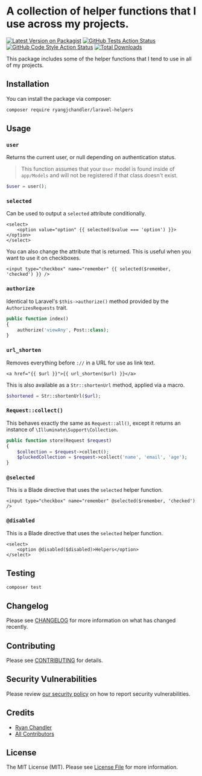 # A collection of helper functions that I use across my projects.

[![Latest Version on Packagist](https://img.shields.io/packagist/v/ryangjchandler/laravel-helpers.svg?style=flat-square)](https://packagist.org/packages/ryangjchandler/laravel-helpers)
[![GitHub Tests Action Status](https://img.shields.io/github/workflow/status/ryangjchandler/laravel-helpers/run-tests?label=tests)](https://github.com/ryangjchandler/laravel-helpers/actions?query=workflow%3Arun-tests+branch%3Amain)
[![GitHub Code Style Action Status](https://img.shields.io/github/workflow/status/ryangjchandler/laravel-helpers/Check%20&%20fix%20styling?label=code%20style)](https://github.com/ryangjchandler/laravel-helpers/actions?query=workflow%3A"Check+%26+fix+styling"+branch%3Amain)
[![Total Downloads](https://img.shields.io/packagist/dt/ryangjchandler/laravel-helpers.svg?style=flat-square)](https://packagist.org/packages/ryangjchandler/laravel-helpers)

This package includes some of the helper functions that I tend to use in all of my projects.

## Installation

You can install the package via composer:

```bash
composer require ryangjchandler/laravel-helpers
```

## Usage

### `user`

Returns the current user, or null depending on authentication status.

> This function assumes that your `User` model is found inside of `app/Models` and will not be registered if that class doesn't exist.

```php
$user = user();
```

### `selected`

Can be used to output a `selected` attribute conditionally.

```blade
<select>
    <option value="option" {{ selected($value === 'option') }}></option>
</select>
```

You can also change the attribute that is returned. This is useful when you want to use it on checkboxes.

```blade
<input type="checkbox" name="remember" {{ selected($remember, 'checked') }} />
```

### `authorize`

Identical to Laravel's `$this->authorize()` method provided by the `AuthorizesRequests` trait.

```php
public function index()
{
    authorize('viewAny', Post::class);
}
```

### `url_shorten`

Removes everything before `://` in a URL for use as link text.

```blade
<a href="{{ $url }}">{{ url_shorten($url) }}</a>
```

This is also available as a `Str::shortenUrl` method, applied via a macro.

```php
$shortened = Str::shortenUrl($url);
```

### `Request::collect()`

This behaves exactly the same as `Request::all()`, except it returns an instance of `\Illuminate\Support\Collection`.

```php
public function store(Request $request)
{
    $collection = $request->collect();
    $pluckedCollection = $request->collect('name', 'email', 'age');
}
```

### `@selected`

This is a Blade directive that uses the `selected` helper function.

```blade
<input type="checkbox" name="remember" @selected($remember, 'checked') />
```

### `@disabled`

This is a Blade directive that uses the `selected` helper function.

```blade
<select>
    <option @disabled($disabled)>Helpers</option>
</select>
```

## Testing

```bash
composer test
```

## Changelog

Please see [CHANGELOG](CHANGELOG.md) for more information on what has changed recently.

## Contributing

Please see [CONTRIBUTING](.github/CONTRIBUTING.md) for details.

## Security Vulnerabilities

Please review [our security policy](../../security/policy) on how to report security vulnerabilities.

## Credits

- [Ryan Chandler](https://github.com/ryangjchandler)
- [All Contributors](../../contributors)

## License

The MIT License (MIT). Please see [License File](LICENSE.md) for more information.
